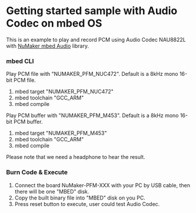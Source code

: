 # Getting started sample with Audio Codec on mbed OS

This is an example to play and record PCM using Audio Codec NAU8822L with [NuMaker mbed Audio](https://github.com/OpenNuvoton/NuMaker-mbed-Audio) library.

### mbed CLI
Play PCM file with "NUMAKER_PFM_NUC472".
Default is a 8kHz mono 16-bit PCM file.
1. mbed target "NUMAKER_PFM_NUC472"
2. mbed toolchain "GCC_ARM"
3. mbed compile

Play PCM buffer with "NUMAKER_PFM_M453".
Default is a 8kHz mono 16-bit PCM buffer.
1. mbed target "NUMAKER_PFM_M453"
2. mbed toolchain "GCC_ARM"
3. mbed compile

Please note that we need a headphone to hear the result.

### Burn Code & Execute
1. Connect the board NuMaker-PFM-XXX with your PC by USB cable, then there will be one "MBED" disk.
2. Copy the built binary file into "MBED" disk on you PC.
3. Press reset button to execute, user could test Audio Codec.
